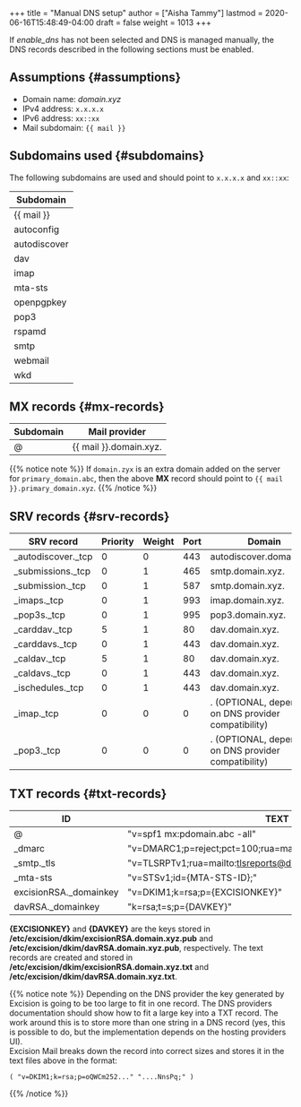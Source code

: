+++
title = "Manual DNS setup"
author = ["Aisha Tammy"]
lastmod = 2020-06-16T15:48:49-04:00
draft = false
weight = 1013
+++

If _enable\_dns_ has not been selected and DNS is managed manually, the DNS records described in the following sections must be enabled.

## Assumptions {#assumptions}

-   Domain name: _domain.xyz_
-   IPv4 address: `x.x.x.x`
-   IPv6 address: `xx::xx`
-   Mail subdomain: `{{ mail }}`

## Subdomains used {#subdomains}

The following subdomains are used and should point to `x.x.x.x` and `xx::xx`:

| Subdomain    |
|--------------|
| {{ mail }}   |
| autoconfig   |
| autodiscover |
| dav          |
| imap         |
| mta-sts      |
| openpgpkey   |
| pop3         |
| rspamd       |
| smtp         |
| webmail      |
| wkd          |

## MX records {#mx-records}


| Subdomain | Mail provider         |
|-----------|-----------------------|
| @         | {{ mail }}.domain.xyz.|


{{% notice note %}}
If `domain.zyx` is an extra domain added on the server for `primary_domain.abc`, then the above **MX** record should point to `{{ mail }}.primary_domain.xyz`.
{{% /notice %}}


## SRV records {#srv-records}

| SRV record         | Priority | Weight | Port | Domain                                                 |
|--------------------|----------|--------|------|--------------------------------------------------------|
| _autodiscover._tcp | 0        | 0      | 443  | autodiscover.domain.xyz.                               |
| _submissions._tcp  | 0        | 1      | 465  | smtp.domain.xyz.                                       |
| _submission._tcp   | 0        | 1      | 587  | smtp.domain.xyz.                                       |
| _imaps._tcp        | 0        | 1      | 993  | imap.domain.xyz.                                       |
| _pop3s._tcp        | 0        | 1      | 995  | pop3.domain.xyz.                                       |
| _carddav._tcp      | 5        | 1      | 80   | dav.domain.xyz.                                        |
| _carddavs._tcp     | 0        | 1      | 443  | dav.domain.xyz.                                        |
| _caldav._tcp       | 5        | 1      | 80   | dav.domain.xyz.                                        |
| _caldavs._tcp      | 0        | 1      | 443  | dav.domain.xyz.                                        |
| _ischedules._tcp   | 0        | 1      | 443  | dav.domain.xyz.                                        |
| _imap._tcp         | 0        | 0      | 0    | .  (OPTIONAL, depending on DNS provider compatibility) |
| _pop3._tcp         | 0        | 0      | 0    | .  (OPTIONAL, depending on DNS provider compatibility) |

## TXT records {#txt-records}

| ID                     | TEXT                                                           |
|------------------------|----------------------------------------------------------------|
| @                      | "v=spf1 mx:pdomain.abc -all"                                   |
| _dmarc                 | "v=DMARC1;p=reject;pct=100;rua=mailto:dmarcreports@domain.xyz" |
| _smtp._tls             | "v=TLSRPTv1;rua=mailto:tlsreports@domain.xyz;"                 |
| _mta-sts               | "v=STSv1;id={MTA-STS-ID};"                                     |
| excisionRSA._domainkey | "v=DKIM1;k=rsa;p={EXCISIONKEY}"                                |
| davRSA._domainkey      | "k=rsa;t=s;p={DAVKEY}"                                         |

**{EXCISIONKEY}** and **{DAVKEY}** are the keys stored in **/etc/excision/dkim/excisionRSA.domain.xyz.pub** and **/etc/excision/dkim/davRSA.domain.xyz.pub**, respectively. The text records are created and stored in **/etc/excision/dkim/excisionRSA.domain.xyz.txt** and **/etc/excision/dkim/davRSA.domain.xyz.txt**.

{{% notice note %}}
Depending on the DNS provider the key generated by Excision is going to be too
large to fit in one record. The DNS providers documentation should show how
to fit a large key into a TXT record. The work around this is to store more than one string
in a DNS record (yes, this is possible to do, but the implementation depends on the hosting providers UI).
<br />
Excision Mail breaks down the record into correct sizes and stores it in the text files above in the format:<br />

`( "v=DKIM1;k=rsa;p=oQWCm252..." "....NnsPq;" )`

{{% /notice %}}
